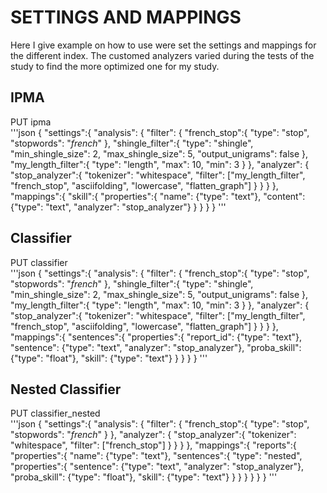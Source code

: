 # SETTINGS AND MAPPINGS
Here I give example on how to use were set the settings and mappings for the different index.
The customed analyzers varied during the tests of the study to find the more optimized one for my study.

## IPMA
PUT ipma        
'''json
{
  "settings":{
    "analysis": {
      "filter": {
        "french_stop":{
          "type": "stop",
          "stopwords": "_french_"
        },
        "shingle_filter":{
          "type": "shingle",
          "min_shingle_size": 2,
          "max_shingle_size": 5,
          "output_unigrams": false
        },
        "my_length_filter":{
          "type": "length",
          "max": 10,
          "min": 3
        }
      },
      "analyzer": {
        "stop_analyzer":{
          "tokenizer": "whitespace",
          "filter": ["my_length_filter", "french_stop", "asciifolding", "lowercase", "flatten_graph"]
        }
      }
    }
  },
  "mappings":{
    "skill":{
      "properties":{
        "name": {"type": "text"}, 
        "content": {"type": "text", "analyzer": "stop_analyzer"}
      }
    }
  }
}
'''
## Classifier
PUT classifier     
'''json
{
  "settings":{
    "analysis": {
      "filter": {
        "french_stop":{
          "type": "stop",
          "stopwords": "_french_"
        },
        "shingle_filter":{
          "type": "shingle",
          "min_shingle_size": 2,
          "max_shingle_size": 5,
          "output_unigrams": false
        },
        "my_length_filter":{
          "type": "length",
          "max": 10,
          "min": 3
        }
      },
      "analyzer": {
        "stop_analyzer":{
          "tokenizer": "whitespace",
          "filter": ["my_length_filter", "french_stop", "asciifolding", "lowercase", "flatten_graph"]
        }
      }
    }
  },
  "mappings":{
    "sentences":{
      "properties":{
        "report_id": {"type": "text"}, 
        "sentence": {"type": "text", "analyzer": "stop_analyzer"},
        "proba_skill": {"type": "float"},
        "skill": {"type": "text"}
      }
    }
  }
}
'''

## Nested Classifier
PUT classifier_nested      
'''json
{
  "settings":{
    "analysis": {
      "filter": {
        "french_stop":{
          "type": "stop",
          "stopwords": "_french_"
        }
      },
      "analyzer": {
        "stop_analyzer":{
          "tokenizer": "whitespace",
          "filter": ["french_stop"]
        }
      }
    }
  },
  "mappings":{
    "reports":{
      "properties":{
        "name": {"type": "text"}, 
        "sentences":{
          "type": "nested",
          "properties":{
            "sentence": {"type": "text", "analyzer": "stop_analyzer"},
            "proba_skill": {"type": "float"},
            "skill": {"type": "text"}
          }
        }
      }
    }
  }
}
'''

